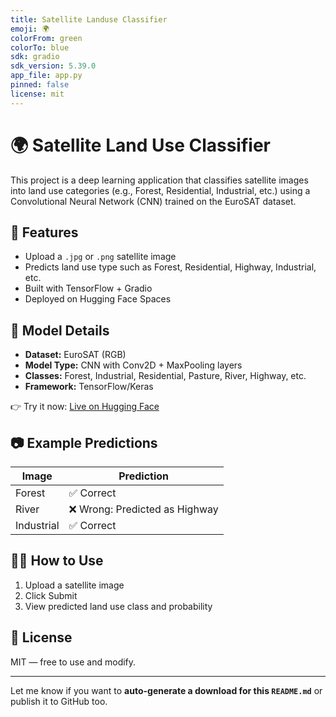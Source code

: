 ```yaml
---
title: Satellite Landuse Classifier
emoji: 🌍
colorFrom: green
colorTo: blue
sdk: gradio
sdk_version: 5.39.0
app_file: app.py
pinned: false
license: mit
---
```


# 🌍 Satellite Land Use Classifier

This project is a deep learning application that classifies satellite images into land use categories (e.g., Forest, Residential, Industrial, etc.) using a Convolutional Neural Network (CNN) trained on the EuroSAT dataset.

## 📌 Features

- Upload a `.jpg` or `.png` satellite image
- Predicts land use type such as Forest, Residential, Highway, Industrial, etc.
- Built with TensorFlow + Gradio
- Deployed on Hugging Face Spaces

## 🧠 Model Details

- **Dataset:** EuroSAT (RGB)
- **Model Type:** CNN with Conv2D + MaxPooling layers
- **Classes:** Forest, Industrial, Residential, Pasture, River, Highway, etc.
- **Framework:** TensorFlow/Keras


👉 Try it now: [Live on Hugging Face](https://huggingface.co/spaces/DanaAlzahid/satellite-landuse-classifier)


## 📷 Example Predictions

| Image | Prediction |
|-------|------------|
| Forest | ✅ Correct |
| River  | ❌ Wrong: Predicted as Highway |
| Industrial | ✅ Correct |

## 👩‍💻 How to Use

1. Upload a satellite image
2. Click Submit
3. View predicted land use class and probability

## 📜 License

MIT — free to use and modify.

---

Let me know if you want to **auto-generate a download for this `README.md`** or publish it to GitHub too.


